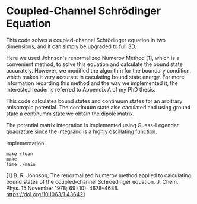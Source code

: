 # Coupled-Channel Schrödinger Equation

This code solves a coupled-channel Schrödinger equation in two dimensions, and it can simply be upgraded to full 3D.


Here we used Johnson's renormalized Numerov Method [1], which is a convenient method, to solve this equation and calculate the bound state accurately.
However, we modified the algorithm for the boundary condition, which makes it very accurate in caculating bound state energy. For more information regarding this method and the way we implemented it, the interested reader is referred to Appendix A of my PhD thesis.


This code calculates bound states and continuum states for an arbitrary anisotropic potential.
The continuum state alse caculated and using ground state a continumm state we obtain the dipole matrix.




The potential matrix integration is implemented using Guass-Legender quadrature since the integrand is a highly oscillating function.


Implementation:


```
make clean
make
time ./main
```



[1] B. R. Johnson; The renormalized Numerov method applied to calculating bound states of the coupled‐channel Schroedinger equation. J. Chem. Phys. 15 November 1978; 69 (10): 4678–4688. https://doi.org/10.1063/1.436421

